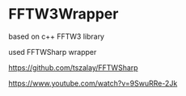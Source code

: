 # FFTW3Wrapper

based on c++ FFTW3 library

used FFTWSharp wrapper

https://github.com/tszalay/FFTWSharp

https://www.youtube.com/watch?v=9SwuRRe-2Jk
